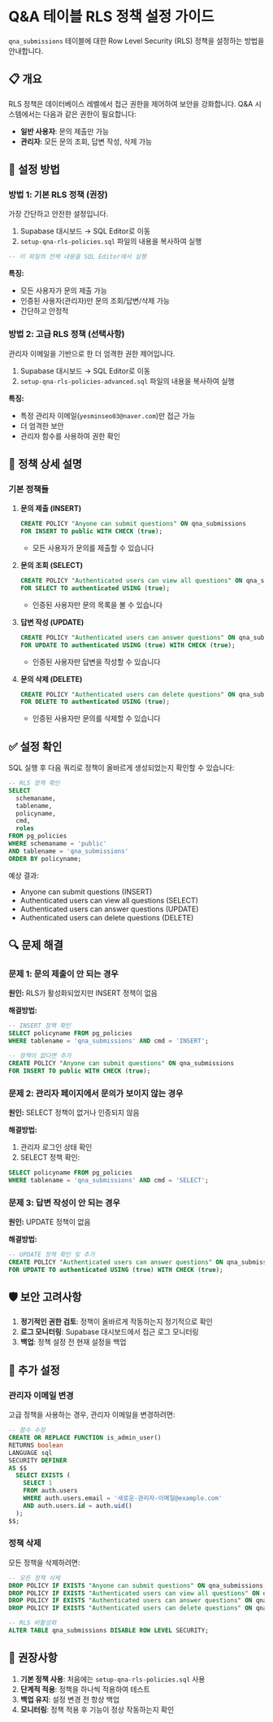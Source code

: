 # Q&A 테이블 RLS 정책 설정 가이드

`qna_submissions` 테이블에 대한 Row Level Security (RLS) 정책을 설정하는 방법을 안내합니다.

## 📋 개요

RLS 정책은 데이터베이스 레벨에서 접근 권한을 제어하여 보안을 강화합니다. Q&A 시스템에서는 다음과 같은 권한이 필요합니다:

- **일반 사용자**: 문의 제출만 가능
- **관리자**: 모든 문의 조회, 답변 작성, 삭제 가능

## 🚀 설정 방법

### 방법 1: 기본 RLS 정책 (권장)

가장 간단하고 안전한 설정입니다.

1. Supabase 대시보드 → SQL Editor로 이동
2. `setup-qna-rls-policies.sql` 파일의 내용을 복사하여 실행

```sql
-- 이 파일의 전체 내용을 SQL Editor에서 실행
```

**특징:**
- 모든 사용자가 문의 제출 가능
- 인증된 사용자(관리자)만 문의 조회/답변/삭제 가능
- 간단하고 안정적

### 방법 2: 고급 RLS 정책 (선택사항)

관리자 이메일을 기반으로 한 더 엄격한 권한 제어입니다.

1. Supabase 대시보드 → SQL Editor로 이동
2. `setup-qna-rls-policies-advanced.sql` 파일의 내용을 복사하여 실행

**특징:**
- 특정 관리자 이메일(`yesminseo03@naver.com`)만 접근 가능
- 더 엄격한 보안
- 관리자 함수를 사용하여 권한 확인

## 🔧 정책 상세 설명

### 기본 정책들

1. **문의 제출 (INSERT)**
   ```sql
   CREATE POLICY "Anyone can submit questions" ON qna_submissions
   FOR INSERT TO public WITH CHECK (true);
   ```
   - 모든 사용자가 문의를 제출할 수 있습니다

2. **문의 조회 (SELECT)**
   ```sql
   CREATE POLICY "Authenticated users can view all questions" ON qna_submissions
   FOR SELECT TO authenticated USING (true);
   ```
   - 인증된 사용자만 문의 목록을 볼 수 있습니다

3. **답변 작성 (UPDATE)**
   ```sql
   CREATE POLICY "Authenticated users can answer questions" ON qna_submissions
   FOR UPDATE TO authenticated USING (true) WITH CHECK (true);
   ```
   - 인증된 사용자만 답변을 작성할 수 있습니다

4. **문의 삭제 (DELETE)**
   ```sql
   CREATE POLICY "Authenticated users can delete questions" ON qna_submissions
   FOR DELETE TO authenticated USING (true);
   ```
   - 인증된 사용자만 문의를 삭제할 수 있습니다

## ✅ 설정 확인

SQL 실행 후 다음 쿼리로 정책이 올바르게 생성되었는지 확인할 수 있습니다:

```sql
-- RLS 정책 확인
SELECT 
  schemaname, 
  tablename, 
  policyname, 
  cmd,
  roles
FROM pg_policies 
WHERE schemaname = 'public'
AND tablename = 'qna_submissions'
ORDER BY policyname;
```

예상 결과:
- Anyone can submit questions (INSERT)
- Authenticated users can view all questions (SELECT)
- Authenticated users can answer questions (UPDATE)
- Authenticated users can delete questions (DELETE)

## 🔍 문제 해결

### 문제 1: 문의 제출이 안 되는 경우

**원인:** RLS가 활성화되었지만 INSERT 정책이 없음

**해결방법:**
```sql
-- INSERT 정책 확인
SELECT policyname FROM pg_policies 
WHERE tablename = 'qna_submissions' AND cmd = 'INSERT';

-- 정책이 없다면 추가
CREATE POLICY "Anyone can submit questions" ON qna_submissions
FOR INSERT TO public WITH CHECK (true);
```

### 문제 2: 관리자 페이지에서 문의가 보이지 않는 경우

**원인:** SELECT 정책이 없거나 인증되지 않음

**해결방법:**
1. 관리자 로그인 상태 확인
2. SELECT 정책 확인:
```sql
SELECT policyname FROM pg_policies 
WHERE tablename = 'qna_submissions' AND cmd = 'SELECT';
```

### 문제 3: 답변 작성이 안 되는 경우

**원인:** UPDATE 정책이 없음

**해결방법:**
```sql
-- UPDATE 정책 확인 및 추가
CREATE POLICY "Authenticated users can answer questions" ON qna_submissions
FOR UPDATE TO authenticated USING (true) WITH CHECK (true);
```

## 🛡️ 보안 고려사항

1. **정기적인 권한 검토**: 정책이 올바르게 작동하는지 정기적으로 확인
2. **로그 모니터링**: Supabase 대시보드에서 접근 로그 모니터링
3. **백업**: 정책 설정 전 현재 설정을 백업

## 📝 추가 설정

### 관리자 이메일 변경

고급 정책을 사용하는 경우, 관리자 이메일을 변경하려면:

```sql
-- 함수 수정
CREATE OR REPLACE FUNCTION is_admin_user()
RETURNS boolean
LANGUAGE sql
SECURITY DEFINER
AS $$
  SELECT EXISTS (
    SELECT 1 
    FROM auth.users 
    WHERE auth.users.email = '새로운-관리자-이메일@example.com'
    AND auth.users.id = auth.uid()
  );
$$;
```

### 정책 삭제

모든 정책을 삭제하려면:

```sql
-- 모든 정책 삭제
DROP POLICY IF EXISTS "Anyone can submit questions" ON qna_submissions;
DROP POLICY IF EXISTS "Authenticated users can view all questions" ON qna_submissions;
DROP POLICY IF EXISTS "Authenticated users can answer questions" ON qna_submissions;
DROP POLICY IF EXISTS "Authenticated users can delete questions" ON qna_submissions;

-- RLS 비활성화
ALTER TABLE qna_submissions DISABLE ROW LEVEL SECURITY;
```

## 🎯 권장사항

1. **기본 정책 사용**: 처음에는 `setup-qna-rls-policies.sql` 사용
2. **단계적 적용**: 정책을 하나씩 적용하여 테스트
3. **백업 유지**: 설정 변경 전 항상 백업
4. **모니터링**: 정책 적용 후 기능이 정상 작동하는지 확인
